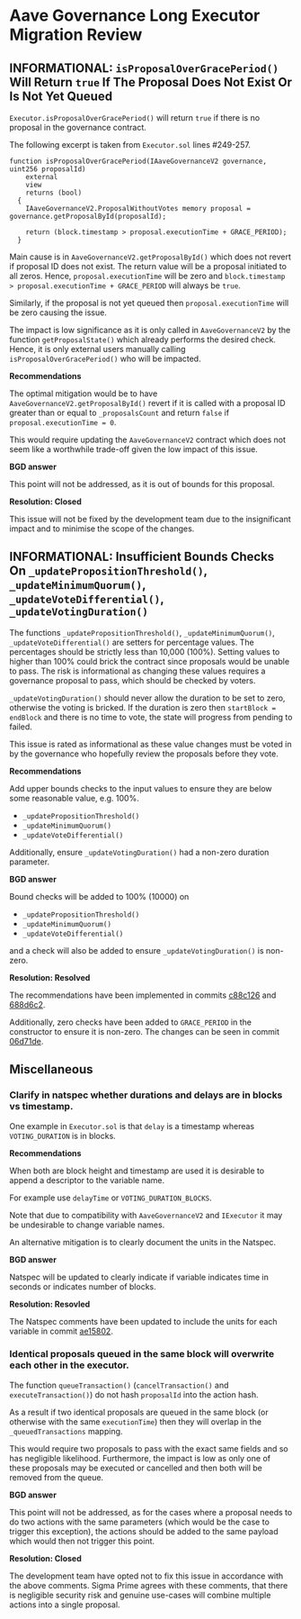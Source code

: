 # Aave Governance Long Executor Migration Review

## INFORMATIONAL: `isProposalOverGracePeriod()` Will Return `true` If The Proposal Does Not Exist Or Is Not Yet Queued

`Executor.isProposalOverGracePeriod()` will return `true` if there is no proposal in the governance contract.

The following excerpt is taken from `Executor.sol` lines #249-257.

```solidity
function isProposalOverGracePeriod(IAaveGovernanceV2 governance, uint256 proposalId)
    external
    view
    returns (bool)
  {
    IAaveGovernanceV2.ProposalWithoutVotes memory proposal = governance.getProposalById(proposalId);

    return (block.timestamp > proposal.executionTime + GRACE_PERIOD);
  }
```

Main cause is in `AaveGovernanceV2.getProposalById()` which does not revert if proposal ID does not exist.
The return value will be a proposal initiated to all zeros.
Hence, `proposal.executionTime` will be zero and `block.timestamp > proposal.executionTime + GRACE_PERIOD` will always be `true`.

Similarly, if the proposal is not yet queued then `proposal.executionTime` will be zero causing the issue.

The impact is low significance as it is only called in `AaveGovernanceV2` by the function `getProposalState()` which already performs the desired check.
Hence, it is only external users manually calling `isProposalOverGracePeriod()` who will be impacted.

**Recommendations**

The optimal mitigation would be to have `AaveGovernanceV2.getProposalById()` revert if it is called with a proposal ID greater than or equal to `_proposalsCount` and return `false` if `proposal.executionTime = 0`.

This would require updating the `AaveGovernanceV2` contract which does not seem like a worthwhile trade-off given the low impact of this issue.

**BGD answer**

This point will not be addressed, as it is out of bounds for this proposal.

**Resolution: Closed**

This issue will not be fixed by the development team due to the insignificant impact and to minimise the scope of the changes.


## INFORMATIONAL: Insufficient Bounds Checks On `_updatePropositionThreshold()`, `_updateMinimumQuorum()`, `_updateVoteDifferential()`, `_updateVotingDuration()`

The functions `_updatePropositionThreshold()`, `_updateMinimumQuorum()`, `_updateVoteDifferential()` are setters for percentage values.
The percentages should be strictly less than 10,000 (100%).
Setting values to higher than 100% could brick the contract since proposals would be unable to pass.
The risk is informational as changing these values requires a governance proposal to pass, which should be checked by voters.

`_updateVotingDuration()` should never allow the duration to be set to zero, otherwise the voting is bricked.
If the duration is zero then `startBlock = endBlock` and there is no time to vote, the state will progress from pending to failed.

This issue is rated as informational as these value changes must be voted in by the governance who hopefully review the proposals before they vote.

**Recommendations**

Add upper bounds checks to the input values to ensure they are below some reasonable value, e.g. 100%.
- `_updatePropositionThreshold()`
- `_updateMinimumQuorum()`
- `_updateVoteDifferential()`

Additionally, ensure `_updateVotingDuration()` had a non-zero duration parameter.

**BGD answer**

Bound checks will be added to 100% (10000) on 
- `_updatePropositionThreshold()`
- `_updateMinimumQuorum()`
- `_updateVoteDifferential()`

and a check will also be added to ensure `_updateVotingDuration()` is non-zero.

**Resolution: Resolved**

The recommendations have been implemented in commits [c88c126](https://github.com/bgd-labs/aave-gov-level-2-update/commit/c88c126a22b20ffc8314d88a431c35b2a5d79835) and [688d6c2](https://github.com/bgd-labs/aave-gov-level-2-update/commit/688d6c27ee8091f7c25af189150c02d0b27fc295).

Additionally, zero checks have been added to `GRACE_PERIOD` in the constructor to ensure it is non-zero. The changes can be seen in commit [06d71de](https://github.com/bgd-labs/aave-gov-level-2-update/commit/06d71de35398eb02950480a952dd8e28a3ce3bb8).


## Miscellaneous

### Clarify in natspec whether durations and delays are in blocks vs timestamp.

One example in `Executor.sol` is that `delay` is a timestamp whereas `VOTING_DURATION` is in blocks.

**Recommendations**

When both are block height and timestamp are used it is desirable to append a descriptor to the variable name.

For example use `delayTime` or `VOTING_DURATION_BLOCKS`.

Note that due to compatibility with `AaveGovernanceV2` and `IExecutor` it may be undesirable to change variable names.

An alternative mitigation is to clearly document the units in the Natspec.

**BGD answer**

Natspec will be updated to clearly indicate if variable indicates time in seconds or indicates number of blocks.

**Resolution: Resovled**

The Natspec comments have been updated to include the units for each variable in commit [ae15802](https://github.com/bgd-labs/aave-gov-level-2-update/commit/ae158023ccfe22c9abbcb8eb380ca9e1c1796099).


### Identical proposals queued in the same block will overwrite each other in the executor.

The function `queueTransaction()` (`cancelTransaction()` and `executeTransaction()`) do not hash `proposalId` into the action hash.

As a result if two identical proposals are queued in the same block (or otherwise with the same `executionTime`) then they will overlap in the `_queuedTransactions` mapping.

This would require two proposals to pass with the exact same fields and so has negligible likelihood. Furthermore, the impact is low as only one of these proposals may be executed or cancelled and then both will be removed from the queue.

**BGD answer**

This point will not be addressed, as for the cases where a proposal needs to do two actions with the same parameters (which would be the case to trigger this exception), the actions should be added to the same payload
which would then not trigger this point.

**Resolution: Closed**

The development team have opted not to fix this issue in accordance with the above comments. Sigma Prime agrees with these comments, that there is negligible security risk and genuine use-cases will combine multiple actions into a single proposal.